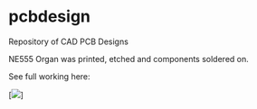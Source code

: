 # pcbdesign
Repository of CAD PCB Designs

NE555 Organ was printed, etched and components soldered on. 

See full working here:

[![](https://img.youtube.com/vi/Ch6Hq3QBffQ/0.jpg)]
